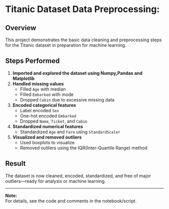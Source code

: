 

# Titanic Dataset Data Preprocessing:

## Overview
This project demonstrates the basic data cleaning and preprocessing steps for the Titanic dataset in preparation for machine learning.

## Steps Performed

1. **Imported and explored the dataset using Numpy,Pandas and Matplotlib**
2. **Handled missing values**
   - Filled `Age` with median
   - Filled `Embarked` with mode
   - Dropped `Cabin` due to excessive missing data
3. **Encoded categorical features**
   - Label encoded `Sex`
   - One-hot encoded `Embarked`
   - Dropped `Name`, `Ticket`, and `Cabin`
4. **Standardized numerical features**
   - Standardized `Age` and `Fare` using `StandardScaler`
5. **Visualized and removed outliers**
   - Used boxplots to visualize
   - Removed outliers using the IQR(Inter-Quartile Range)  method

## Result
The dataset is now cleaned, encoded, standardized, and free of major outliers—ready for analysis or machine learning.

---

**Note:**  
For details, see the code and comments in the notebook/script.
